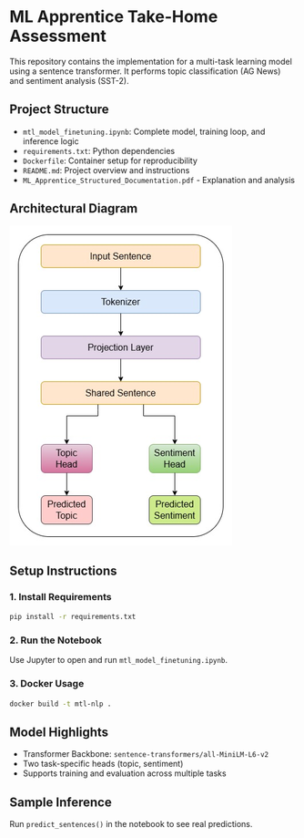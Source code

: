 # ML Apprentice Take-Home Assessment

This repository contains the implementation for a multi-task learning model using a sentence transformer. It performs topic classification (AG News) and sentiment analysis (SST-2).

## Project Structure

- `mtl_model_finetuning.ipynb`: Complete model, training loop, and inference logic
- `requirements.txt`: Python dependencies
- `Dockerfile`: Container setup for reproducibility
- `README.md`: Project overview and instructions
- `ML_Apprentice_Structured_Documentation.pdf` - Explanation and analysis

## Architectural Diagram
![mtl_architecture_diagram](mtl_architecture_diagram.jpeg)

## Setup Instructions

### 1. Install Requirements
```bash
pip install -r requirements.txt
```

### 2. Run the Notebook
Use Jupyter to open and run `mtl_model_finetuning.ipynb`.

### 3. Docker Usage
```bash
docker build -t mtl-nlp .
```

## Model Highlights

- Transformer Backbone: `sentence-transformers/all-MiniLM-L6-v2`
- Two task-specific heads (topic, sentiment)
- Supports training and evaluation across multiple tasks

## Sample Inference
Run `predict_sentences()` in the notebook to see real predictions.

